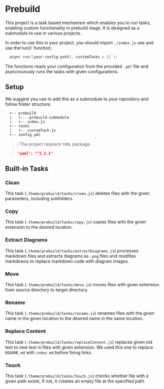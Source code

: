 # Prebuild

This project is a task based mechanism which enables you to run tasks, enabling
custom functionality in prebuild stage. It is designed as a submodule to use 
in various projects.

In order to use this in your project, you should import `./index.js` use and 
use the'run()' function;

```java
  async run([your-config-path], customTasks = {} );
```

The functions reads your configuration from the provided `.yml` file and
asyncrounusly runs the tasks with given configurations.

## Setup

We suggest you use to add this as a submodule to your repository and follow 
folder structure.

```
  +-- prebuild
  |   +-- .prebuild-submodule
  |   +-- index.js
  +-- tasks
  |   +-- customTask.js
  +-- config.yml
```

> :information_source:
> The project requiers `YAML` package.
> ```json
> "yaml": "^2.2.1"
> ```

## Built-in Tasks

### Clean

This task (`.theme/prebuild/tasks/clean.js`) deletes files with the given
parameters, including subfolders.

### Copy

This task (`.theme/prebuild/tasks/copy.js`) copies files with the given
extension to the desired location.

### Extract Diagrams

This task (`.theme/prebuild/tasks/extractDiagrams.js`) processes markdown files
and extracts diagrams as `.png` files and modifies markdowns to replace
markdown code with diagram images.

### Move

This task (`.theme/prebuild/tasks/move.js`) moves files with given extension
from source directory to target directory.

### Rename

This task (`.theme/prebuild/tasks/rename.js`) renames files with the given
name in the given location to the desired name in the same location.

### Replace Content

This task (`.theme/prebuild/tasks/replaceContent.js`) replaces given old text
to new text in files with given extension. We used this one to replace
`README.md` with `index.md` before fixing links.

### Touch

This task (`.theme/prebuild/tasks/touch.js`) checks whether file with a given
path exists, if not, it creates an empty file at the specified path.
